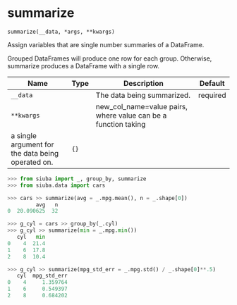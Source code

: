 # summarize

`summarize(__data, *args, **kwargs)`

Assign variables that are single number summaries of a DataFrame.

Grouped DataFrames will produce one row for each group. Otherwise, summarize
produces a DataFrame with a single row.

| Name       | Type   | Description                | Default   |
|------------|--------|----------------------------|-----------|
| `__data`   |        | The data being summarized. | required  |
| `**kwargs` |        | new_col_name=value pairs, where value can be a function taking
a single argument for the data being operated on.                            | `{}`      |

```python
>>> from siuba import _, group_by, summarize
>>> from siuba.data import cars
```

```python
>>> cars >> summarize(avg = _.mpg.mean(), n = _.shape[0])
         avg   n
0  20.090625  32
```

```python
>>> g_cyl = cars >> group_by(_.cyl)
>>> g_cyl >> summarize(min = _.mpg.min())
   cyl   min
0    4  21.4
1    6  17.8
2    8  10.4
```

```python
>>> g_cyl >> summarize(mpg_std_err = _.mpg.std() / _.shape[0]**.5)
   cyl  mpg_std_err
0    4     1.359764
1    6     0.549397
2    8     0.684202
```